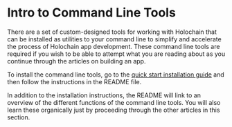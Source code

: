 # Intro to Command Line Tools

There are a set of custom-designed tools for working with Holochain that can be installed as utilities to your command line to simplify and accelerate the process of Holochain app development. These command line tools are required if you wish to be able to attempt what you are reading about as you continue through the articles on building an app.

To install the command line tools, go to the [quick start installation guide](https://developer.holochain.org/start.html) and then follow the instructions in the README file.

In addition to the installation instructions, the README will link to an overview of the different functions of the command line tools. You will also learn these organically just by proceeding through the other articles in this section. 


